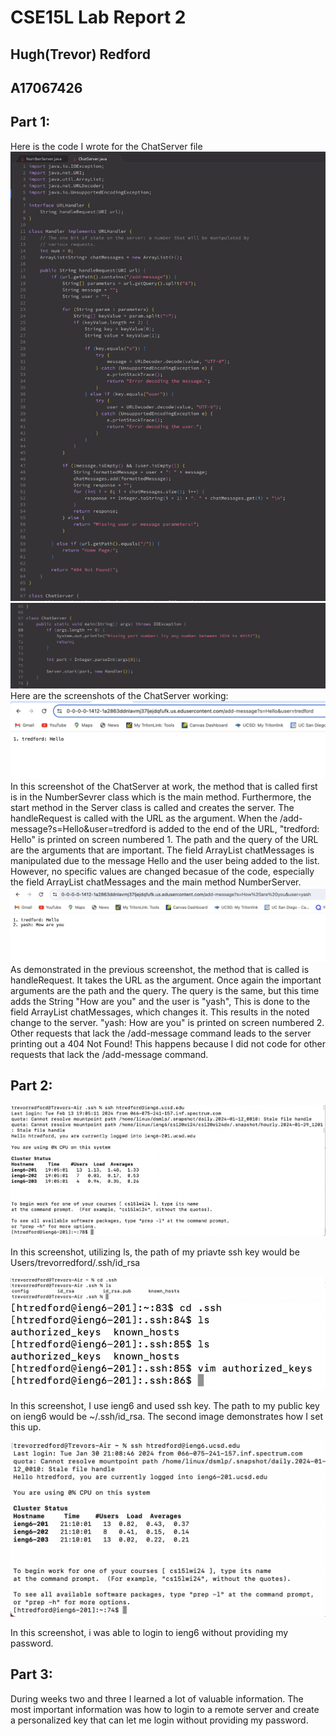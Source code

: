 # CSE15L Lab Report 2
## Hugh(Trevor) Redford
## A17067426

## Part 1:
Here is the code I wrote for the ChatServer file
![Image](ChatServerpt1.jpg)
![Image](ChatServerpt2.jpg)
Here are the screenshots of the ChatServer working:
![Image](CSex1.jpg)
In this screenshot of the ChatServer at work, the method that is called first is in the NumberSevrer class which is the main method. Furthermore, the start method in the Server class is called and creates the server. The handleRequest is called with the URL as the argument. When the /add-message?s=Hello&user=tredford is added to the end of the URL, "tredford: Hello" is printed on screen numbered 1. The path and the query of the URL are the arguments that are important. The field  ArrayList<String> chatMessages is manipulated due to the message Hello and the user being added to the list. However, no specific values are changed becasue of the code, especially the field ArrayList<String> chatMessages and the main method NumberServer. 
![Image](CSex2.jpg)
As demonstrated in the previous screenshot, the method that is called is handleRequest. It takes the URL as the argument. Once again the important arguments are the path and the query. The query is the same, but this time adds the String "How are you" and the user is "yash", This is done to the field  ArrayList<String> chatMessages, which changes it. This results in the noted change to the server. "yash: How are you" is printed on screen numbered 2. Other requests that lack the /add-message command leads to the server printing out a 404 Not Found! This happens because I did not code for other requests that lack the /add-message command.

## Part 2:
![image](privatesshkey.png)

In this screenshot, utilizing ls, the path of my priavte ssh key would be Users/trevorredford/.ssh/id_rsa

![image](publickey2.png)
![image](pt2publickey.png)

In this screenshot, I use ieng6 and used ssh key. The path to my public key on ieng6 would be ~/.ssh/id_rsa. The second image demonstrates how I set this up.

![image](nopasswordkey.jpg)

In this screenshot, i was able to login to ieng6 without providing my password.

## Part 3:
During weeks two and three I learned a lot of valuable information. The most important information was how to login to a remote server and create a personalized key that can let me login without providing my password. 
